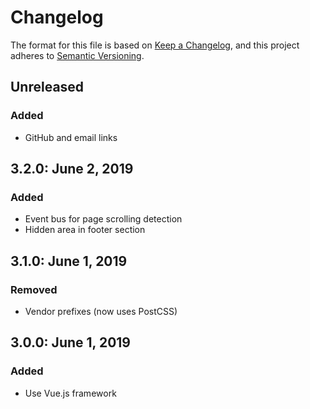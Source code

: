 # Changelog

The format for this file is based on [Keep a Changelog](https://keepachangelog.com/en/1.0.0/),
and this project adheres to [Semantic Versioning](https://semver.org/spec/v2.0.0.html).

## Unreleased

### Added

- GitHub and email links

## 3.2.0: June 2, 2019

### Added

- Event bus for page scrolling detection
- Hidden area in footer section

## 3.1.0: June 1, 2019

### Removed

- Vendor prefixes (now uses PostCSS)

## 3.0.0: June 1, 2019

### Added

- Use Vue.js framework

